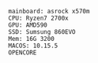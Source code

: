 	mainboard: asrock x570m
	CPU: Ryzen7 2700x
	GPU: AMD590
	SSD: Sumsung 860EVO
	Mem: 16G 3200
	MACOS: 10.15.5
	OPENCORE 
